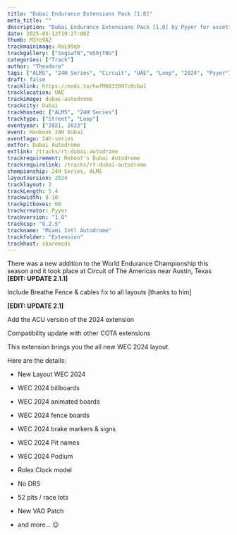 ```yaml
---
title: "Dubai Endurance Extensions Pack [1.0]"
meta_title: ""
description: "Dubai Endurance Extensions Pack [1.0] by Pyyer for assetto corsa"
date: 2025-05-12T19:27:00Z
thumb: M3Yo9AZ
trackmainimage: RoL99qb
trackgallery: ["SxgiwTN","mS0jT9U"]
categories: ["Track"]
author: "Theodora"
tags: ["ALMS", "24H Series", "Circuit", "UAE", "Loop", "2024", "Pyyer"]
draft: false
tracklink: https://mods.to/hwfM6833097c0cba1
tracklocation: UAE
trackimage: dubai-autodrome
trackcity: Dubai
trackhosted: ["ALMS", "24H Series"]
tracktype: ["Street", "Loop"]
eventyear: ["2021, 2023"]
event: Hankook 24H Dubai
eventlogo: 24h-series
extfor: Dubai Autodrome
extlink: /tracks/rt-dubai-autodrome
trackrequirement: Reboot's Dubai Autodrome
trackrequirelink: /tracks/rt-dubai-autodrome
championship: 24H Series, ALMS
layoutversion: 2024
tracklayout: 2
trackLength: 5.4
trackwidth: 8-10
trackpitboxes: 60
trackcreator: Pyyer
trackversion: "1.0"
trackcsp: "0.2.5"
trackname: "Miami Intl Autodrome"
trackfolder: "Extension"
trackhost: sharemods
---
```


There was a new addition to the World Endurance Championship this season and it took place at Circuit of The Americas near Austin, Texas
**[EDIT: UPDATE 2.1.1]**

Include Breathe Fence & cables fix to all layouts [thanks to him]

**[EDIT: UPDATE 2.1]**

Add the ACU version of the 2024 extension

Compatibility update with other COTA extensions

This extension brings you the all new WEC 2024 layout.

Here are the details:

- New Layout WEC 2024

- WEC 2024 billboards

- WEC 2024 animated boards

- WEC 2024 fence boards

- WEC 2024 brake markers & signs

- WEC 2024 Pit names

- WEC 2024 Podium

- Rolex Clock model

- No DRS

- 52 pits / race lots

- New VAO Patch

- and more... 😉